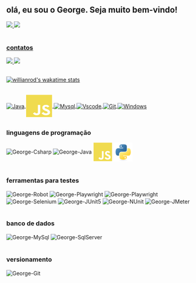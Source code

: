 ## olá, eu sou o George.  Seja muito bem-vindo!

<div>
  <a href="https://github.com/george-mathias">
  <img height="180em" src="https://github-readme-stats.vercel.app/api?username=george-mathias&show_icons=true&theme=chartreuse-dark&include_all_commits=true&count_private=true"/>
  <img height="180em" src="https://github-readme-stats.vercel.app/api/top-langs/?username=george-mathias&layout=compact&langs_count=7&theme=chartreuse-dark"/>
</div>
  <br>
  
### contatos
<div style="display: inline_block">
  <a href="mailto:gmathias80@gmail.com" alt="George-Gmail" title="gmathias80@gmail.com" target="_blank">
    <img height="35em" src="https://img.shields.io/badge/Gmail-D14836?style=for-the-badge&logo=gmail&logoColor=white">
  </a>   
  <a href="https://www.linkedin.com/in/mathiasgeorge" alt="George-LinkedIn" title="linkedin.com/in/mathiasgeorge" target="_blank">
    <img height="35em" src="https://img.shields.io/badge/-LinkedIn-%230077B5?style=for-the-badge&logo=linkedin&logoColor=white">
  </a>
</div>  
<br>

[![willianrod's wakatime stats](https://github-readme-stats.vercel.app/api/wakatime?username=gmathias&layout=default)](https://github.com/george-mathias)

  
    
<div style="display: inline_block"><br>
  <a href="https://www.java.com/pt-BR/download/help/whatis_java.html" target="_blank"> <img align="center" alt="Java" height="60" width="70" src="https://cdn.jsdelivr.net/gh/devicons/devicon/icons/java/java-original.svg" /> </a>
  <a href="https://developer.mozilla.org/en-US/docs/Web/JavaScript" target="_blank"> <img align="center" alt="Js" height="60" width="70" src="https://raw.githubusercontent.com/devicons/devicon/master/icons/javascript/javascript-plain.svg"/> </a>
  <a href="https://www.mysql.com/" target="_blank"> <img align="center" alt="Mysql" height="60" width="70" src="https://cdn.jsdelivr.net/gh/devicons/devicon/icons/mysql/mysql-original-wordmark.svg" /> </a>
  <a href="https://code.visualstudio.com/" target="_blank"> <img align="center" alt="Vscode" height="60" width="70" src="https://cdn.jsdelivr.net/gh/devicons/devicon/icons/vscode/vscode-original.svg" /> </a>
<a href="https://git-scm.com/" target="_blank"> <img align="center" alt="Git" height="60" width="70" src="https://cdn.jsdelivr.net/gh/devicons/devicon/icons/git/git-original.svg" /> </a>
<a href="https://www.microsoft.com/pt-br/windows/" target="_blank"> <img align="center" alt="Windows" height="60" width="70" src="https://cdn.jsdelivr.net/gh/devicons/devicon/icons/windows8/windows8-original.svg" /> </a>
</a>

<!-- GIF -->
<a href="https://github.com/safirafg">
<div>
<!-- <img style="margin:50px;" align="right" alt="safirafg-oTodoPoderoso-gif" height="200" style="border-radius:50px;" src=""> -->
</div>
  </a>
  
  ##
### linguagens de programação
<div style="display: inline_block">
  <img align="center" alt="George-Csharp" title="CSharp" height="50em" src="https://raw.githubusercontent.com/jmnote/z-icons/master/svg/csharp.svg">
  <img align="center" alt="George-Java" title="Java" height="50em" src="https://user-images.githubusercontent.com/43831349/129459777-a3a274b3-7539-4441-a323-764f37c3499d.png">
  <img align="center" alt="George-Js" title="JavaScript" height="50em" src="https://raw.githubusercontent.com/devicons/devicon/master/icons/javascript/javascript-plain.svg">
  <img align="center" alt="George-Python" title="Python" height="50em" src="https://raw.githubusercontent.com/devicons/devicon/master/icons/python/python-original.svg">
</div>
<br>
  
### ferramentas para testes
<div>
  <img align="center" alt="George-Robot" title="Robot Framework" height="50em" src="https://user-images.githubusercontent.com/43831349/129464555-5b5b8e0b-bb77-4911-9170-1acd020fb2dd.png">
  <img align="center" alt="George-Playwright" title="Playwright" height="50em" src="https://user-images.githubusercontent.com/43831349/129464799-08de4d32-fcf7-425f-9cbd-95d144b25513.png">
  <img align="center" alt="George-Playwright" title="Cypress" height="50em" src="https://user-images.githubusercontent.com/43831349/137590506-0e4c2bb1-42e3-43a3-a89a-e179988eded8.png">  
  <img align="center" alt="George-Selenium" title="Selenium Webdriver" height="50em" src="https://user-images.githubusercontent.com/43831349/129464736-59b782d4-faea-4d6a-801d-eb7425cd490c.png">
  <img align="center" alt="George-JUnit5" title="JUnit5" height="50em" src="https://user-images.githubusercontent.com/43831349/129458982-afe12a2e-4903-461d-a832-51725b37288d.png">
  <img align="center" alt="George-NUnit" title="NUnit" height="50em" src="https://user-images.githubusercontent.com/43831349/129459586-470e7451-3e8e-415d-913b-5a6912fb1b08.png">
  <img align="center" alt="George-JMeter" title="JMeter" height="50em" src="https://user-images.githubusercontent.com/43831349/129465454-7a2dcc49-dfaf-4a0d-a86e-9498d58fef82.png">
</div><br>
  
### banco de dados
<div>  
  <img align="center" alt="George-MySql" title="MySql" height="50em" src="https://user-images.githubusercontent.com/43831349/129459899-528ffcce-6902-4ad9-94fb-cb43c35b2718.png?size=148&color=currentColor">
  <img align="center" alt="George-SqlServer" title="SqlServer" height="50em" src="https://user-images.githubusercontent.com/43831349/129459464-84fe3f48-8cde-4dd3-99e8-043655478298.png?size=148&color=currentColor">
</div>
<br>  

### versionamento
<div>
  <img align="center" alt="George-Git" title="Git" height="50em" src="https://raw.githubusercontent.com/jmnote/z-icons/master/svg/git.svg">
</div>
<br>  


<!--
**george-mathias/george-mathias** is a ✨ _special_ ✨ repository because its `README.md` (this file) appears on your GitHub profile.

Here are some ideas to get you started:

- 🔭 I’m currently working on teste de software
- 🌱 I’m currently learning ...
- 👯 I’m looking to collaborate on ...
- 🤔 I’m looking for help with ...
- 💬 Ask me about ...
- 📫 How to reach me: ...
- 😄 Pronouns: ...
- ⚡ Fun fact: ...
-->
